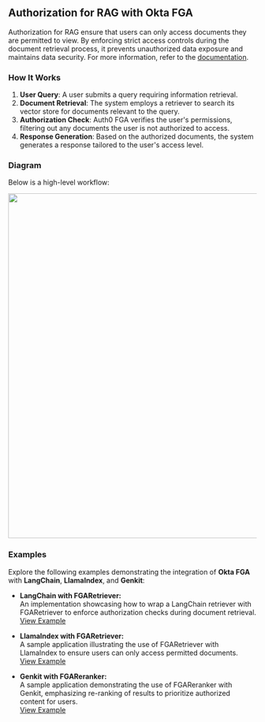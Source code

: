 ## Authorization for RAG with Okta FGA

Authorization for RAG ensure that users can only access documents they are permitted to view. By enforcing strict access controls during the document retrieval process, it prevents unauthorized data exposure and maintains data security. For more information, refer to the [documentation](https://demo.auth0.ai/docs/authorization-for-rag).

### How It Works

1. **User Query**: A user submits a query requiring information retrieval.
2. **Document Retrieval**: The system employs a retriever to search its vector store for documents relevant to the query.
3. **Authorization Check**: Auth0 FGA verifies the user's permissions, filtering out any documents the user is not authorized to access.
4. **Response Generation**: Based on the authorized documents, the system generates a response tailored to the user's access level.

### Diagram

Below is a high-level workflow:

<p align="center">
    <img style="margin-left: auto; margin-right: auto;" height="700px" src="https://images.ctfassets.net/23aumh6u8s0i/76DegvQtjEx5jNDcqvy1VD/462977639c07dd1d92e82783d66aac7e/rag-with-fga-flow.png" />
<p>

### Examples

Explore the following examples demonstrating the integration of **Okta FGA** with **LangChain**, **LlamaIndex**, and **Genkit**:

- **LangChain with FGARetriever:**  
  An implementation showcasing how to wrap a LangChain retriever with FGARetriever to enforce authorization checks during document retrieval.  
  [View Example](/examples/authorization-for-rag/langchain/)

- **LlamaIndex with FGARetriever:**  
  A sample application illustrating the use of FGARetriever with LlamaIndex to ensure users can only access permitted documents.  
  [View Example](/examples/authorization-for-rag/llamaindex/)

- **Genkit with FGAReranker:**  
  A sample application demonstrating the use of FGAReranker with Genkit, emphasizing re-ranking of results to prioritize authorized content for users.  
  [View Example](/examples/authorization-for-rag/genkit/)
